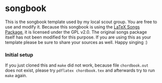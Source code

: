 # songbook

This is the songbook template used by my local scout group. You are free to use and modify it.
Because this songbook is using the [LaTeX Songs Package](http://songs.sourceforge.net/), it is licensed under the GPL v2.0. 
The original songs package itself has not been modified for this purpose. 
If you are using this as your template please be sure to share your sources as well. 
Happy singing :)

### Initial setup

If you just cloned this and `make` did not work, because file `chordbook.out` does not exist, please try `pdflatex chordbook.tex` and afterwards try to run `make` again. 

